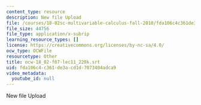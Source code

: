 ```yaml
---
content_type: resource
description: New file Upload
file: /courses/18-02sc-multivariable-calculus-fall-2010/fda106c4c361de3acd1d7073404adca9_ocw-18_02-f07-lec11_220k.srt
file_size: 44756
file_type: application/x-subrip
learning_resource_types: []
license: https://creativecommons.org/licenses/by-nc-sa/4.0/
ocw_type: OCWFile
resourcetype: Other
title: ocw-18_02-f07-lec11_220k.srt
uid: fda106c4-c361-de3a-cd1d-7073404adca9
video_metadata:
  youtube_id: null
---
```

New file Upload